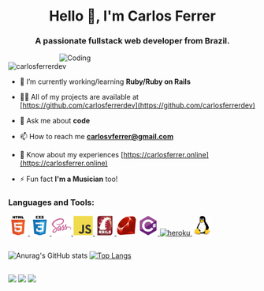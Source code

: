 <h1 align="center">Hello 👋, I'm Carlos Ferrer</h1>
<h3 align="center">A passionate fullstack web developer from Brazil.</h3>
<img align="right" alt="Coding" width="400" src="https://gifs.eco.br/wp-content/uploads/2022/11/gifs-de-programador-3.gif">

<p align="left"> <img src="https://komarev.com/ghpvc/?username=carlosferrerdev&label=Profile%20views&color=0e75b6&style=flat" alt="carlosferrerdev" /> </p>

- 🌱 I’m currently working/learning **Ruby/Ruby on Rails**

- 👨‍💻 All of my projects are available at [https://github.com/carlosferrerdev](https://github.com/carlosferrerdev)

- 💬 Ask me about **code**

- 📫 How to reach me **carlosvferrer@gmail.com**

- 📄 Know about my experiences [https://carlosferrer.online](https://carlosferrer.online)

- ⚡ Fun fact **I'm a Musician** too!


<h3 align="left">Languages and Tools:</h3>
<p align="left"> <a href="https://www.w3.org/html/" target="_blank" rel="noreferrer"> <img src="https://raw.githubusercontent.com/devicons/devicon/master/icons/html5/html5-original-wordmark.svg" alt="html5" width="40" height="40"/> </a>
<a href="https://www.w3schools.com/css/" target="_blank" rel="noreferrer"> <img src="https://raw.githubusercontent.com/devicons/devicon/master/icons/css3/css3-original-wordmark.svg" alt="css3" width="40" height="40"/> </a>
<a href="https://sass-lang.com" target="_blank" rel="noreferrer"> <img src="https://raw.githubusercontent.com/devicons/devicon/master/icons/sass/sass-original.svg" alt="sass" width="40" height="40"/> </a>
<a href="https://developer.mozilla.org/en-US/docs/Web/JavaScript" target="_blank" rel="noreferrer"> <img src="https://raw.githubusercontent.com/devicons/devicon/master/icons/javascript/javascript-original.svg" alt="javascript" width="40" height="40"/> </a>
<a href="https://rubyonrails.org" target="_blank" rel="noreferrer"> <img src="https://raw.githubusercontent.com/devicons/devicon/master/icons/rails/rails-original-wordmark.svg" alt="rails" width="40" height="40"/> </a> <a href="https://www.ruby-lang.org/en/" target="_blank" rel="noreferrer"> <img src="https://raw.githubusercontent.com/devicons/devicon/master/icons/ruby/ruby-original.svg" alt="ruby" width="40" height="40"/></a>
<a href="https://learn.microsoft.com/pt-br/dotnet/" target="_blank" rel="noreferrer"> <img src="https://raw.githubusercontent.com/devicons/devicon/master/icons/csharp/csharp-original.svg" alt="csharp" width="40" height="40"/> </a>
<a href="https://heroku.com" target="_blank" rel="noreferrer"> <img src="https://www.vectorlogo.zone/logos/heroku/heroku-icon.svg" alt="heroku" width="40" height="40"/> </a>  <a href="https://www.linux.org/" target="_blank" rel="noreferrer"> <img src="https://raw.githubusercontent.com/devicons/devicon/master/icons/linux/linux-original.svg" alt="linux" width="40" height="40"/> </a>   </p>

##

![Anurag's GitHub stats](https://github-readme-stats.vercel.app/api?username=carlosferrerdev&show_icons=true&theme=vue-dark)
[![Top Langs](https://github-readme-stats.vercel.app/api/top-langs/?username=carlosferrerdev&langs_count=8&layout=compact&theme=vue-dark)](https://github.com/carlosferrerdev/github-readme-stats)

##

  <div> 
  <a href="https://www.instagram.com/carlosftech" target="_blank"><img src="https://img.shields.io/badge/-Instagram-%23E4405F?style=for-the-badge&logo=instagram&logoColor=white" target="_blank"></a>
  <a href = "mailto:carlosvferrer@gmail.com"><img src="https://img.shields.io/badge/-Gmail-%23333?style=for-the-badge&logo=gmail&logoColor=white" target="_blank"></a>
  <a href="https://www.linkedin.com/in/ferrercarlos/" target="_blank"><img src="https://img.shields.io/badge/-LinkedIn-%230077B5?style=for-the-badge&logo=linkedin&logoColor=white" target="_blank"></a> 
  
  </div>
